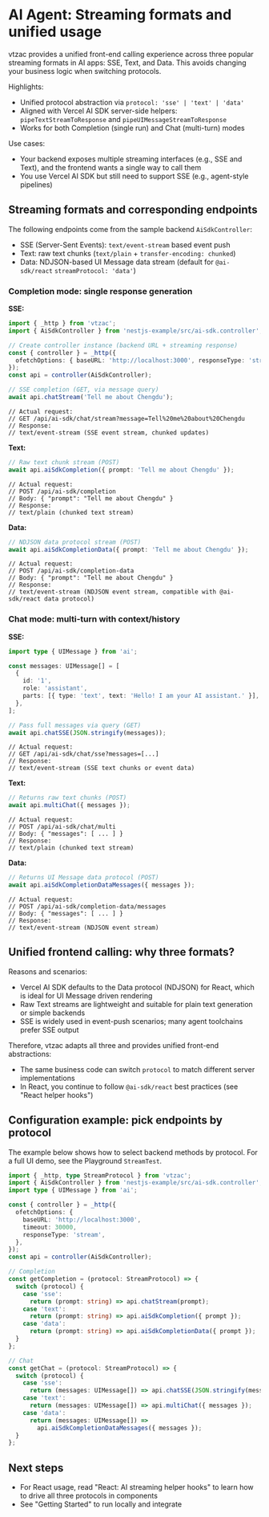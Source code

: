 # AI Agent: Streaming formats and unified usage

vtzac provides a unified front-end calling experience across three popular streaming formats in AI apps: SSE, Text, and Data. This avoids changing your business logic when switching protocols.

Highlights:

- Unified protocol abstraction via `protocol: 'sse' | 'text' | 'data'`
- Aligned with Vercel AI SDK server-side helpers: `pipeTextStreamToResponse` and `pipeUIMessageStreamToResponse`
- Works for both Completion (single run) and Chat (multi-turn) modes

Use cases:

- Your backend exposes multiple streaming interfaces (e.g., SSE and Text), and the frontend wants a single way to call them
- You use Vercel AI SDK but still need to support SSE (e.g., agent-style pipelines)

## Streaming formats and corresponding endpoints

The following endpoints come from the sample backend `AiSdkController`:

- SSE (Server-Sent Events): `text/event-stream` based event push
- Text: raw text chunks (`text/plain` + `transfer-encoding: chunked`)
- Data: NDJSON-based UI Message data stream (default for `@ai-sdk/react` `streamProtocol: 'data'`)

### Completion mode: single response generation

**SSE:**

```ts
import { _http } from 'vtzac';
import { AiSdkController } from 'nestjs-example/src/ai-sdk.controller';

// Create controller instance (backend URL + streaming response)
const { controller } = _http({
  ofetchOptions: { baseURL: 'http://localhost:3000', responseType: 'stream' },
});
const api = controller(AiSdkController);

// SSE completion (GET, via message query)
await api.chatStream('Tell me about Chengdu');
```

```
// Actual request:
// GET /api/ai-sdk/chat/stream?message=Tell%20me%20about%20Chengdu
// Response:
// text/event-stream (SSE event stream, chunked updates)
```

**Text:**

```ts
// Raw text chunk stream (POST)
await api.aiSdkCompletion({ prompt: 'Tell me about Chengdu' });
```

```
// Actual request:
// POST /api/ai-sdk/completion
// Body: { "prompt": "Tell me about Chengdu" }
// Response:
// text/plain (chunked text stream)
```

**Data:**

```ts
// NDJSON data protocol stream (POST)
await api.aiSdkCompletionData({ prompt: 'Tell me about Chengdu' });
```

```
// Actual request:
// POST /api/ai-sdk/completion-data
// Body: { "prompt": "Tell me about Chengdu" }
// Response:
// text/event-stream (NDJSON event stream, compatible with @ai-sdk/react data protocol)
```

### Chat mode: multi-turn with context/history

**SSE:**

```ts
import type { UIMessage } from 'ai';

const messages: UIMessage[] = [
  {
    id: '1',
    role: 'assistant',
    parts: [{ type: 'text', text: 'Hello! I am your AI assistant.' }],
  },
];

// Pass full messages via query (GET)
await api.chatSSE(JSON.stringify(messages));
```

```
// Actual request:
// GET /api/ai-sdk/chat/sse?messages=[...]
// Response:
// text/event-stream (SSE text chunks or event data)
```

**Text:**

```ts
// Returns raw text chunks (POST)
await api.multiChat({ messages });
```

```
// Actual request:
// POST /api/ai-sdk/chat/multi
// Body: { "messages": [ ... ] }
// Response:
// text/plain (chunked text stream)
```

**Data:**

```ts
// Returns UI Message data protocol (POST)
await api.aiSdkCompletionDataMessages({ messages });
```

```
// Actual request:
// POST /api/ai-sdk/completion-data/messages
// Body: { "messages": [ ... ] }
// Response:
// text/event-stream (NDJSON event stream)
```

## Unified frontend calling: why three formats?

Reasons and scenarios:

- Vercel AI SDK defaults to the Data protocol (NDJSON) for React, which is ideal for UI Message driven rendering
- Raw Text streams are lightweight and suitable for plain text generation or simple backends
- SSE is widely used in event-push scenarios; many agent toolchains prefer SSE output

Therefore, vtzac adapts all three and provides unified front-end abstractions:

- The same business code can switch `protocol` to match different server implementations
- In React, you continue to follow `@ai-sdk/react` best practices (see "React helper hooks")

## Configuration example: pick endpoints by protocol

The example below shows how to select backend methods by protocol. For a full UI demo, see the Playground `StreamTest`.

```ts
import { _http, type StreamProtocol } from 'vtzac';
import { AiSdkController } from 'nestjs-example/src/ai-sdk.controller';
import type { UIMessage } from 'ai';

const { controller } = _http({
  ofetchOptions: {
    baseURL: 'http://localhost:3000',
    timeout: 30000,
    responseType: 'stream',
  },
});
const api = controller(AiSdkController);

// Completion
const getCompletion = (protocol: StreamProtocol) => {
  switch (protocol) {
    case 'sse':
      return (prompt: string) => api.chatStream(prompt);
    case 'text':
      return (prompt: string) => api.aiSdkCompletion({ prompt });
    case 'data':
      return (prompt: string) => api.aiSdkCompletionData({ prompt });
  }
};

// Chat
const getChat = (protocol: StreamProtocol) => {
  switch (protocol) {
    case 'sse':
      return (messages: UIMessage[]) => api.chatSSE(JSON.stringify(messages));
    case 'text':
      return (messages: UIMessage[]) => api.multiChat({ messages });
    case 'data':
      return (messages: UIMessage[]) =>
        api.aiSdkCompletionDataMessages({ messages });
  }
};
```

## Next steps

- For React usage, read "React: AI streaming helper hooks" to learn how to drive all three protocols in components
- See "Getting Started" to run locally and integrate
